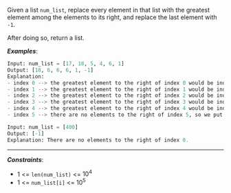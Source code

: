 Given a list `num_list`, replace every element in that list with the greatest element among the elements to its right, and replace the last element with `-1`.

After doing so, return a list.

**_Examples_**:
```python
Input: num_list = [17, 18, 5, 4, 6, 1]
Output: [18, 6, 6, 6, 1, -1]
Explanation: 
- index 0 --> the greatest element to the right of index 0 would be index 1 (18)
- index 1 --> the greatest element to the right of index 1 would be index 4 (6)
- index 2 --> the greatest element to the right of index 2 would be index 4 (6)
- index 3 --> the greatest element to the right of index 3 would be index 4 (6)
- index 4 --> the greatest element to the right of index 4 would be index 5 (1)
- index 5 --> there are no elements to the right of index 5, so we put -1.

Input: num_list = [400]
Output: [-1]
Explanation: There are no elements to the right of index 0.
```
---
**_Constraints_**:
- 1 <= `len(num_list)` <= $10^4$
- 1 <= `num_list[i]` <= $10^5$